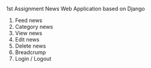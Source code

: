1st Assignment News Web Application based on Django
1. Feed news
2. Category news
3. View news
4. Edit news
5. Delete news
6. Breadcrump
7. Login / Logout

